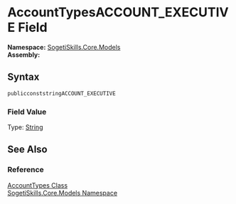 AccountTypesACCOUNT_EXECUTIVE Field
===================================

**Namespace:** [SogetiSkills.Core.Models][1]  
**Assembly:**

Syntax
------

```csharp
publicconststringACCOUNT_EXECUTIVE
```

### Field Value
Type: [String][2]

See Also
--------

### Reference
[AccountTypes Class][3]  
[SogetiSkills.Core.Models Namespace][1]  

[1]: ../README.md
[2]: http://msdn.microsoft.com/en-us/library/s1wwdcbf
[3]: README.md